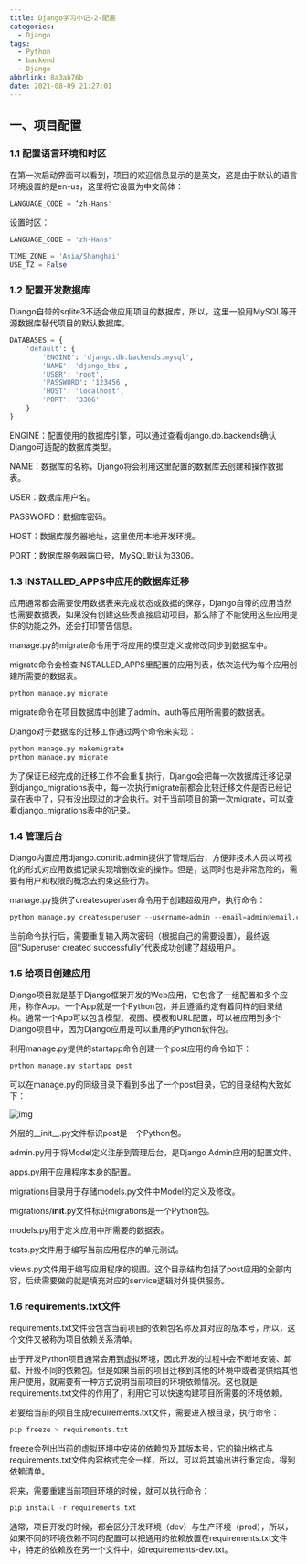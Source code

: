 ```yaml
---
title: Django学习小记-2-配置
categories:
  - Django
tags:
  - Python
  - backend
  - Django
abbrlink: 8a3ab76b
date: 2021-08-09 21:27:01
---
```


## 一、项目配置

### 1.1 配置语言环境和时区

在第一次启动界面可以看到，项目的欢迎信息显示的是英文，这是由于默认的语言环境设置的是en-us，这里将它设置为中文简体：

```python
LANGUAGE_CODE = ‘zh-Hans'
```

设置时区：

```python
LANGUAGE_CODE = 'zh-Hans'

TIME_ZONE = 'Asia/Shanghai'
USE_TZ = False
```

### 1.2 配置开发数据库

Django自带的sqlite3不适合做应用项目的数据库，所以，这里一般用MySQL等开源数据库替代项目的默认数据库。

```python
DATABASES = {
    'default': {
        'ENGINE': 'django.db.backends.mysql',
        'NAME': 'django_bbs',
        'USER': 'root',
        'PASSWORD': '123456',
        'HOST': 'localhost',
        'PORT': '3306'
    }
}
```

ENGINE：配置使用的数据库引擎，可以通过查看django.db.backends确认Django可适配的数据库类型。

NAME：数据库的名称，Django将会利用这里配置的数据库去创建和操作数据表。

USER：数据库用户名。

PASSWORD：数据库密码。

HOST：数据库服务器地址，这里使用本地开发环境。

PORT：数据库服务器端口号，MySQL默认为3306。

### 1.3 INSTALLED_APPS中应用的数据库迁移

应用通常都会需要使用数据表来完成状态或数据的保存，Django自带的应用当然也需要数据表，如果没有创建这些表直接启动项目，那么除了不能使用这些应用提供的功能之外，还会打印警告信息。

manage.py的migrate命令用于将应用的模型定义或修改同步到数据库中。

migrate命令会检查INSTALLED_APPS里配置的应用列表，依次迭代为每个应用创建所需要的数据表。

```python
python manage.py migrate
```

migrate命令在项目数据库中创建了admin、auth等应用所需要的数据表。

Django对于数据库的迁移工作通过两个命令来实现：

```python
python manage.py makemigrate
python manage.py migrate
```

为了保证已经完成的迁移工作不会重复执行，Django会把每一次数据库迁移记录到django_migrations表中，每一次执行migrate前都会比较迁移文件是否已经记录在表中了，只有没出现过的才会执行。对于当前项目的第一次migrate，可以查看django_migrations表中的记录。

### 1.4 管理后台

Django内置应用django.contrib.admin提供了管理后台，方便非技术人员以可视化的形式对应用数据记录实现增删改查的操作。但是，这同时也是非常危险的，需要有用户和权限的概念去约束这些行为。

manage.py提供了createsuperuser命令用于创建超级用户，执行命令：

```python
python manage.py createsuperuser --username=admin --email=admin@email.com
```

当前命令执行后，需要重复输入两次密码（根据自己的需要设置），最终返回“Superuser created successfully”代表成功创建了超级用户。

### 1.5 给项目创建应用

Django项目就是基于Django框架开发的Web应用，它包含了一组配置和多个应用，称作App。一个App就是一个Python包，并且遵循约定有着同样的目录结构。通常一个App可以包含模型、视图、模板和URL配置，可以被应用到多个Django项目中，因为Django应用是可以重用的Python软件包。

利用manage.py提供的startapp命令创建一个post应用的命令如下：

```python
python manage.py startapp post
```

可以在manage.py的同级目录下看到多出了一个post目录，它的目录结构大致如下：

![img](http://static.codenote.xyz/img/20210817221246.jpeg)

外层的__init__.py文件标识post是一个Python包。

admin.py用于将Model定义注册到管理后台，是Django Admin应用的配置文件。

apps.py用于应用程序本身的配置。

migrations目录用于存储models.py文件中Model的定义及修改。

migrations/__init__.py文件标识migrations是一个Python包。

models.py用于定义应用中所需要的数据表。

tests.py文件用于编写当前应用程序的单元测试。

views.py文件用于编写应用程序的视图。这个目录结构包括了post应用的全部内容，后续需要做的就是填充对应的service逻辑对外提供服务。

### 1.6 requirements.txt文件

requirements.txt文件会包含当前项目的依赖包名称及其对应的版本号，所以，这个文件又被称为项目依赖关系清单。

由于开发Python项目通常会用到虚拟环境，因此开发的过程中会不断地安装、卸载、升级不同的依赖包。但是如果当前的项目迁移到其他的环境中或者提供给其他用户使用，就需要有一种方式说明当前项目的环境依赖情况。这也就是requirements.txt文件的作用了，利用它可以快速构建项目所需要的环境依赖。

若要给当前的项目生成requirements.txt文件，需要进入根目录，执行命令：

```python
pip freeze > requirements.txt
```

freeze会列出当前的虚拟环境中安装的依赖包及其版本号，它的输出格式与requirements.txt文件内容格式完全一样，所以，可以将其输出进行重定向，得到依赖清单。

将来，需要重建当前项目环境的时候，就可以执行命令：

```python
pip install -r requirements.txt
```

通常，项目开发的时候，都会区分开发环境（dev）与生产环境（prod），所以，如果不同的环境依赖不同的配置可以把通用的依赖放置在requirements.txt文件中，特定的依赖放在另一个文件中，如requirements-dev.txt。

